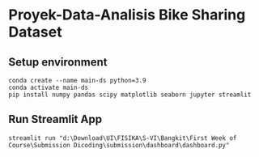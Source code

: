 # Proyek-Data-Analisis Bike Sharing Dataset
## Setup environment
  ```
  conda create --name main-ds python=3.9
  conda activate main-ds
  pip install numpy pandas scipy matplotlib seaborn jupyter streamlit
  ```
  
## Run Streamlit App
  ```
  streamlit run "d:\Download\UI\FISIKA\S-VI\Bangkit\First Week of Course\Submission Dicoding\submission\dashboard\dashboard.py"
  ```
